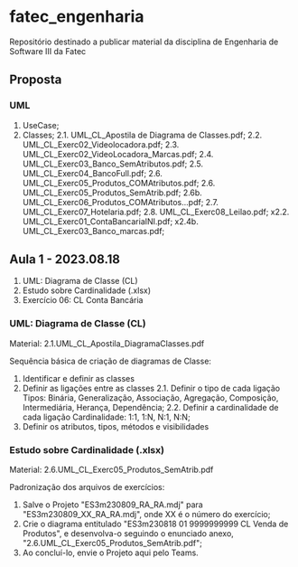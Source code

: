 # fatec_engenharia

 Repositório destinado a publicar material da disciplina de Engenharia de Software III da Fatec

## Proposta

### UML

1. UseCase;
2. Classes;
    2.1. UML_CL_Apostila de Diagrama de Classes.pdf;
    2.2. UML_CL_Exerc02_Videolocadora.pdf;
    2.3. UML_CL_Exerc02_VideoLocadora_Marcas.pdf;
    2.4. UML_CL_Exerc03_Banco_SemAtributos.pdf;
    2.5. UML_CL_Exerc04_BancoFull.pdf;
    2.6. UML_CL_Exerc05_Produtos_COMAtributos.pdf;
    2.6. UML_CL_Exerc05_Produtos_SemAtrib.pdf;
    2.6b. UML_CL_Exerc06_Produtos_COMAtributos...pdf;
    2.7. UML_CL_Exerc07_Hotelaria.pdf;
    2.8. UML_CL_Exerc08_Leilao.pdf;
    x2.2. UML_CL_Exerc01_ContaBancariaINI.pdf;
    x2.4b. UML_CL_Exerc03_Banco_marcas.pdf;

## Aula 1 - 2023.08.18

1. UML: Diagrama de Classe (CL)
2. Estudo sobre Cardinalidade (.xlsx)
3. Exercício 06: CL Conta Bancária

### UML: Diagrama de Classe (CL)

Material: 2.1.UML_CL_Apostila_DiagramaClasses.pdf

Sequência básica de criação de diagramas de Classe:

1. Identificar e definir as classes
2. Definir as ligações entre as classes
2.1. Definir o tipo de cada ligação
    Tipos: Binária, Generalização, Associação, Agregação, Composição, Intermediária, Herança, Dependência;
2.2. Definir a cardinalidade de cada ligação
    Cardinalidade: 1:1, 1:N, N:1, N:N;
3. Definir os atributos, tipos, métodos e visibilidades

### Estudo sobre Cardinalidade (.xlsx)

Material: 2.6.UML_CL_Exerc05_Produtos_SemAtrib.pdf

Padronização dos arquivos de exercícios:

1. Salve o Projeto "ES3m230809_RA_RA.mdj" para "ES3m230809_XX_RA_RA.mdj", onde XX é o número do exercício;
2. Crie o diagrama entitulado "ES3m230818 01 9999999999 CL Venda de Produtos", e desenvolva-o seguindo o enunciado anexo, "2.6.UML_CL_Exerc05_Produtos_SemAtrib.pdf";
3. Ao concluí-lo, envie o Projeto aqui pelo Teams.
